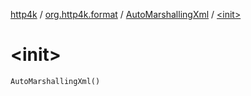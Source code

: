 [http4k](../../index.md) / [org.http4k.format](../index.md) / [AutoMarshallingXml](index.md) / [&lt;init&gt;](./-init-.md)

# &lt;init&gt;

`AutoMarshallingXml()`